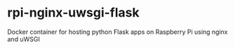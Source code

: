 # rpi-nginx-uwsgi-flask
Docker container for hosting python Flask apps on Raspberry Pi using nginx and uWSGI
